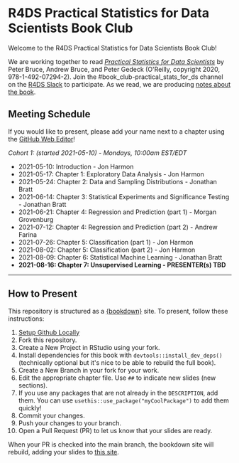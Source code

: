 # R4DS Practical Statistics for Data Scientists Book Club

Welcome to the R4DS Practical Statistics for Data Scientists Book Club!

We are working together to read [_Practical Statistics for Data Scientists_](https://www.oreilly.com/library/view/practical-statistics-for/9781492072935/) by Peter Bruce, Andrew Bruce, and Peter Gedeck (O'Reilly, copyright 2020, 978-1-492-07294-2).
Join the #book_club-practical_stats_for_ds channel on the [R4DS Slack](https://r4ds.io/join) to participate.
As we read, we are producing [notes about the book](https://r4ds.github.io/bookclub-ps4ds/).

## Meeting Schedule

If you would like to present, please add your name next to a chapter using the [GitHub Web Editor](https://youtu.be/d41oc2OMAuI)!

*Cohort 1: (started 2021-05-10) - Mondays, 10:00am EST/EDT*

- 2021-05-10: Introduction - Jon Harmon
- 2021-05-17: Chapter 1: Exploratory Data Analysis - Jon Harmon
- 2021-05-24: Chapter 2: Data and Sampling Distributions - Jonathan Bratt
- 2021-06-14: Chapter 3: Statistical Experiments and Significance Testing - Jonathan Bratt 
- 2021-06-21: Chapter 4: Regression and Prediction (part 1) - Morgan Grovenburg
- 2021-07-12: Chapter 4: Regression and Prediction (part 2) - Andrew Farina
- 2021-07-26: Chapter 5: Classification (part 1) - Jon Harmon
- 2021-08-02: Chapter 5: Classification (part 2) - Jon Harmon
- 2021-08-09: Chapter 6: Statistical Machine Learning - Jonathan Bratt
- **2021-08-16: Chapter 7: Unsupervised Learning - PRESENTER(s) TBD**

<hr>


## How to Present

This repository is structured as a [{bookdown}](https://CRAN.R-project.org/package=bookdown) site.
To present, follow these instructions:

1. [Setup Github Locally](https://www.youtube.com/watch?v=hNUNPkoledI)
2. Fork this repository.
3. Create a New Project in RStudio using your fork.
4. Install dependencies for this book with `devtools::install_dev_deps()` (technically optional but it's nice to be able to rebuild the full book).
5. Create a New Branch in your fork for your work.
6. Edit the appropriate chapter file. Use `##` to indicate new slides (new sections).
7. If you use any packages that are not already in the `DESCRIPTION`, add them. You can use `usethis::use_package("myCoolPackage")` to add them quickly!
8. Commit your changes.
9. Push your changes to your branch.
10. Open a Pull Request (PR) to let us know that your slides are ready.

When your PR is checked into the main branch, the bookdown site will rebuild, adding your slides to [this site](https://r4ds.github.io/bookclub-ps4ds/).

